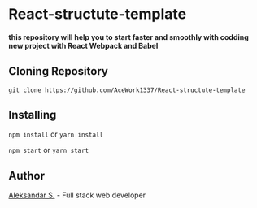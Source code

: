 # React-structute-template

#### this repository will help you to start faster and smoothly with codding new project with React Webpack and Babel

## Cloning Repository

`git clone https://github.com/AceWork1337/React-structute-template`

## Installing

`npm install` or `yarn install`

`npm start` or `yarn start`

## Author

[Aleksandar S.](https://github.com/AceWork1337) - Full stack web developer